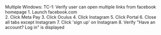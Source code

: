 Multiple Windows:
TC-1: Verify user can open multiple links from facebook homepage
      1. Launch facebook.com  
      2. Click Meta Pay
      3. Click Oculus
      4. Click Instagram
      5. Click Portal
      6. Close all tabs except Instagram
      7. Click 'sign up' on Instagram
      8. Verify "Have an account? Log in" is displayed
